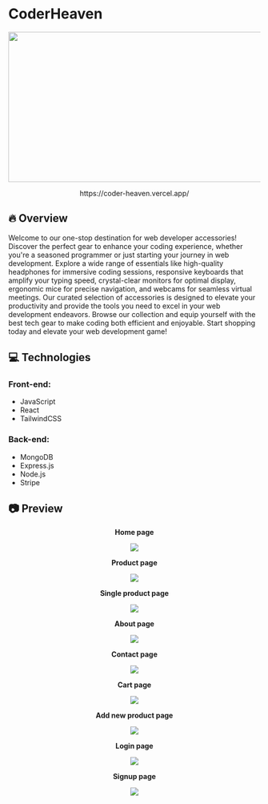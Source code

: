# CoderHeaven

<p align="center">
  <img width="600" height="300" src="https://github.com/LeoHarada/CoderHeaven/assets/86167421/c464af21-179d-42e5-9be1-af794ff2c10b">
</p>

<p align="center">
  https://coder-heaven.vercel.app/
</p>

## :fire:	Overview
Welcome to our one-stop destination for web developer accessories! Discover the perfect gear to enhance your coding experience, whether you're a seasoned programmer or just starting your journey in web development. Explore a wide range of essentials like high-quality headphones for immersive coding sessions, responsive keyboards that amplify your typing speed, crystal-clear monitors for optimal display, ergonomic mice for precise navigation, and webcams for seamless virtual meetings. Our curated selection of accessories is designed to elevate your productivity and provide the tools you need to excel in your web development endeavors. Browse our collection and equip yourself with the best tech gear to make coding both efficient and enjoyable. Start shopping today and elevate your web development game!

## :computer: Technologies
### Front-end:

- JavaScript
- React
- TailwindCSS

### Back-end:

- MongoDB
- Express.js
- Node.js
- Stripe

## :camera: Preview
<p align="center">
  <b>Home page</b>
</p>
<p align="center">
  <img src="https://github.com/LeoHarada/CoderHeaven/assets/86167421/c464af21-179d-42e5-9be1-af794ff2c10b">
</p>

<p align="center">
  <b>Product page</b>
</p>
<p align="center">
  <img src="https://github.com/LeoHarada/CoderHeaven/assets/86167421/d34c3bb4-326e-4805-8084-1ff6f51c089d">
</p>

<p align="center">
  <b>Single product page</b>
</p>
<p align="center">
  <img src="https://github.com/LeoHarada/CoderHeaven/assets/86167421/6185af09-bf78-41e0-8817-ed5070e75a77">
</p>

<p align="center">
  <b>About page</b>
</p>
<p align="center">
  <img src="https://github.com/LeoHarada/CoderHeaven/assets/86167421/9ae25da5-618d-4275-95e1-b3257c73bc36">
</p>

<p align="center">
  <b>Contact page</b>
</p>
<p align="center">
  <img src="https://github.com/LeoHarada/CoderHeaven/assets/86167421/34d60991-ba75-4fe2-9d0a-369f79da085b">
</p>

<p align="center">
  <b>Cart page</b>
</p>
<p align="center">
  <img src="https://github.com/LeoHarada/CoderHeaven/assets/86167421/33917464-dc28-46d4-a9dd-f3f4815d0cfc">
</p>

<p align="center">
  <b>Add new product page</b>
</p>
<p align="center">
  <img src="https://github.com/LeoHarada/CoderHeaven/assets/86167421/9d172d51-dd57-40bf-8b97-a9c2c0b04971">
</p>

<p align="center">
  <b>Login page</b>
</p>
<p align="center">
  <img src="https://github.com/LeoHarada/CoderHeaven/assets/86167421/2facbce4-c2b5-40f2-96b9-e4e529707eb9">
</p>

<p align="center">
  <b>Signup page</b>
</p>
<p align="center">
  <img src="https://github.com/LeoHarada/CoderHeaven/assets/86167421/0e86a6ab-0674-4819-84f9-a87740090790">
</p>
